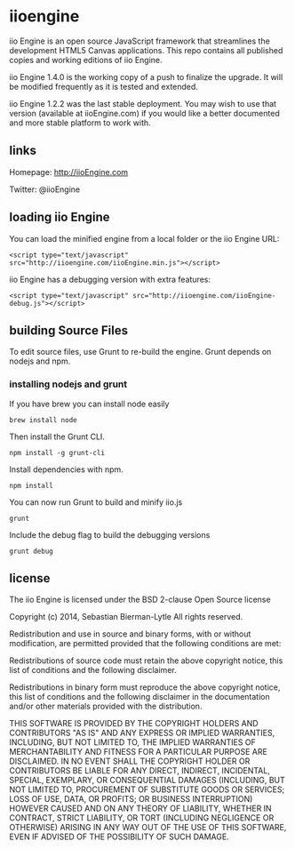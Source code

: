 iioengine
========= 

iio Engine is an open source JavaScript framework that streamlines the development HTML5 Canvas applications. This repo contains all published copies and working editions of iio Engine.

iio Engine 1.4.0 is the working copy of a push to finalize the upgrade. It will be modified frequently as it is tested and extended.

iio Engine 1.2.2 was the last stable deployment. You may wish to use that version (available at iioEngine.com) if you would like a better documented and more stable platform to work with.

## links
Homepage: http://iioEngine.com

Twitter: @iioEngine

## loading iio Engine
You can load the minified engine from a local folder or the iio Engine URL:

	<script type="text/javascript" src="http://iioengine.com/iioEngine.min.js"></script>

iio Engine has a debugging version with extra features:

	<script type="text/javascript" src="http://iioengine.com/iioEngine-debug.js"></script>

## building Source Files
To edit source files, use Grunt to re-build the engine. Grunt depends on nodejs and npm.

### installing nodejs and grunt
If you have brew you can install node easily

    brew install node

Then install the Grunt CLI.

    npm install -g grunt-cli

Install dependencies with npm.

    npm install

You can now run Grunt to build and minify iio.js

    grunt

Include the debug flag to build the debugging versions

    grunt debug

## license

The iio Engine is licensed under the BSD 2-clause Open Source license

Copyright (c) 2014, Sebastian Bierman-Lytle
All rights reserved.

Redistribution and use in source and binary forms, with or without modification, 
are permitted provided that the following conditions are met:

Redistributions of source code must retain the above copyright notice, this list 
of conditions and the following disclaimer.

Redistributions in binary form must reproduce the above copyright notice, this
list of conditions and the following disclaimer in the documentation and/or other 
materials provided with the distribution.

THIS SOFTWARE IS PROVIDED BY THE COPYRIGHT HOLDERS AND CONTRIBUTORS "AS IS" AND 
ANY EXPRESS OR IMPLIED WARRANTIES, INCLUDING, BUT NOT LIMITED TO, THE IMPLIED 
WARRANTIES OF MERCHANTABILITY AND FITNESS FOR A PARTICULAR PURPOSE ARE DISCLAIMED. 
IN NO EVENT SHALL THE COPYRIGHT HOLDER OR CONTRIBUTORS BE LIABLE FOR ANY DIRECT, 
INDIRECT, INCIDENTAL, SPECIAL, EXEMPLARY, OR CONSEQUENTIAL DAMAGES (INCLUDING, BUT 
NOT LIMITED TO, PROCUREMENT OF SUBSTITUTE GOODS OR SERVICES; LOSS OF USE, DATA, 
OR PROFITS; OR BUSINESS INTERRUPTION) HOWEVER CAUSED AND ON ANY THEORY OF LIABILITY, 
WHETHER IN CONTRACT, STRICT LIABILITY, OR TORT (INCLUDING NEGLIGENCE OR OTHERWISE) 
ARISING IN ANY WAY OUT OF THE USE OF THIS SOFTWARE, EVEN IF ADVISED OF THE 
POSSIBILITY OF SUCH DAMAGE.
